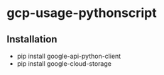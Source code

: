# gcp-usage-pythonscript

## Installation

- pip install google-api-python-client
- pip install google-cloud-storage
